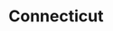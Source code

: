 ---
title: "Connecticut"
hashtag: connecticut
borders:
  - Massachusetts
  - New York
  - Rhode Island
layout: hashtag
subdivision-of:
  - United States
tags:
  - State
  - United States
---